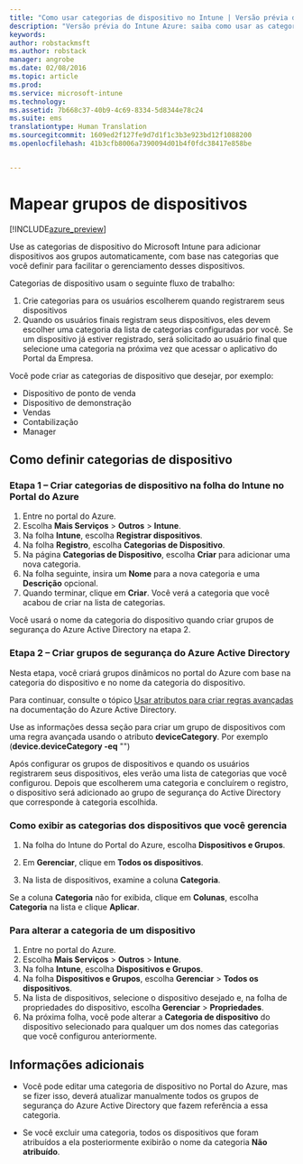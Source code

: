 ```yaml
---
title: "Como usar categorias de dispositivo no Intune | Versão prévia do Intune Azure | Microsoft Docs"
description: "Versão prévia do Intune Azure: saiba como usar as categorias de dispositivos que os usuários podem escolher quando registram seus dispositivos no Intune."
keywords: 
author: robstackmsft
ms.author: robstack
manager: angrobe
ms.date: 02/08/2016
ms.topic: article
ms.prod: 
ms.service: microsoft-intune
ms.technology: 
ms.assetid: 7b668c37-40b9-4c69-8334-5d8344e78c24
ms.suite: ems
translationtype: Human Translation
ms.sourcegitcommit: 1609ed2f127fe9d7d1f1c3b3e923bd12f1088200
ms.openlocfilehash: 41b3cfb8006a7390094d01b4f0fdc38417e858be


---
```


# <a name="map-device-groups"></a>Mapear grupos de dispositivos


[!INCLUDE[azure_preview](../includes/azure_preview.md)]

Use as categorias de dispositivo do Microsoft Intune para adicionar dispositivos aos grupos automaticamente, com base nas categorias que você definir para facilitar o gerenciamento desses dispositivos.

Categorias de dispositivo usam o seguinte fluxo de trabalho:
1.    Crie categorias para os usuários escolherem quando registrarem seus dispositivos
4.    Quando os usuários finais registram seus dispositivos, eles devem escolher uma categoria da lista de categorias configuradas por você. Se um dispositivo já estiver registrado, será solicitado ao usuário final que selecione uma categoria na próxima vez que acessar o aplicativo do Portal da Empresa.


Você pode criar as categorias de dispositivo que desejar, por exemplo:
- Dispositivo de ponto de venda
- Dispositivo de demonstração
- Vendas
- Contabilização
- Manager

## <a name="how-to-configure-device-categories"></a>Como definir categorias de dispositivo

### <a name="step-1---create-device-categories-in-the-intune-blade-of-the-azure-portal"></a>Etapa 1 – Criar categorias de dispositivo na folha do Intune no Portal do Azure
1. Entre no portal do Azure.
2. Escolha **Mais Serviços** > **Outros** > **Intune**.
3. Na folha **Intune**, escolha **Registrar dispositivos**.
3. Na folha **Registro**, escolha **Categorias de Dispositivo**.
4. Na página **Categorias de Dispositivo**, escolha **Criar** para adicionar uma nova categoria.
5. Na folha seguinte, insira um **Nome** para a nova categoria e uma **Descrição** opcional.
6. Quando terminar, clique em **Criar**. Você verá a categoria que você acabou de criar na lista de categorias.

Você usará o nome da categoria do dispositivo quando criar grupos de segurança do Azure Active Directory na etapa 2.

### <a name="step-2---create-azure-active-directory-security-groups"></a>Etapa 2 – Criar grupos de segurança do Azure Active Directory
Nesta etapa, você criará grupos dinâmicos no portal do Azure com base na categoria do dispositivo e no nome da categoria do dispositivo.

Para continuar, consulte o tópico [Usar atributos para criar regras avançadas](https://azure.microsoft.com/documentation/articles/active-directory-accessmanagement-groups-with-advanced-rules/#using-attributes-to-create-rules-for-device-objects) na documentação do Azure Active Directory. 

Use as informações dessa seção para criar um grupo de dispositivos com uma regra avançada usando o atributo **deviceCategory**. Por exemplo (**device.deviceCategory -eq** "*<the device category name you got from the Intune portal>*")

Após configurar os grupos de dispositivos e quando os usuários registrarem seus dispositivos, eles verão uma lista de categorias que você configurou. Depois que escolherem uma categoria e concluírem o registro, o dispositivo será adicionado ao grupo de segurança do Active Directory que corresponde à categoria escolhida.

### <a name="how-to-view-the-categories-of-devices-you-manage"></a>Como exibir as categorias dos dispositivos que você gerencia
1.    Na folha do Intune do Portal do Azure, escolha **Dispositivos e Grupos**.

2.    Em **Gerenciar**, clique em **Todos os dispositivos**.

3.    Na lista de dispositivos, examine a coluna **Categoria**.

Se a coluna **Categoria** não for exibida, clique em **Colunas**, escolha **Categoria** na lista e clique **Aplicar**.

### <a name="to-change-the-category-of-a-device"></a>Para alterar a categoria de um dispositivo

1. Entre no portal do Azure.
2. Escolha **Mais Serviços** > **Outros** > **Intune**.
3. Na folha **Intune**, escolha **Dispositivos e Grupos**.
4. Na folha **Dispositivos e Grupos**, escolha **Gerenciar** > **Todos os dispositivos**.
5. Na lista de dispositivos, selecione o dispositivo desejado e, na folha de propriedades do dispositivo, escolha **Gerenciar** > **Propriedades**.
6. Na próxima folha, você pode alterar a **Categoria de dispositivo** do dispositivo selecionado para qualquer um dos nomes das categorias que você configurou anteriormente.



## <a name="further-information"></a>Informações adicionais
- Você pode editar uma categoria de dispositivo no Portal do Azure, mas se fizer isso, deverá atualizar manualmente todos os grupos de segurança do Azure Active Directory que fazem referência a essa categoria.

- Se você excluir uma categoria, todos os dispositivos que foram atribuídos a ela posteriormente exibirão o nome da categoria **Não atribuído**.





<!--HONumber=Feb17_HO2-->


